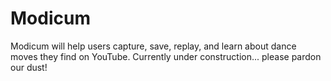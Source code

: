 # Modicum
Modicum will help users capture, save, replay, and learn about dance moves they find on YouTube. Currently under construction... please pardon our dust!